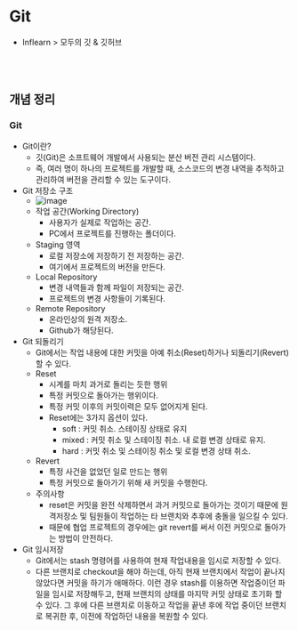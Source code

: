 # Git
- Inflearn > 모두의 깃 & 깃허브



<br><br>



## 개념 정리
### Git
- Git이란?
  - 깃(Git)은 소프트웨어 개발에서 사용되는 분산 버전 관리 시스템이다.
  - 즉, 여러 명이 하나의 프로젝트를 개발할 때, 소스코드의 변경 내역을 추적하고 관리하여 버전을 관리할 수 있는 도구이다.
- Git 저장소 구조
  - ![image](https://github.com/Young-Geun/Git/assets/27760576/69e54cd4-b495-4b69-b3c8-861fc0d5d9fa)
  - 작업 공간(Working Directory)
    - 사용자가 실제로 작업하는 공간.
    - PC에서 프로젝트를 진행하는 폴더이다.
  - Staging 영역
    - 로컬 저장소에 저장하기 전 저장하는 공간.
    - 여기에서 프로젝트의 버전을 만든다.
  - Local Repository
    - 변경 내역들과 함께 파일이 저장되는 공간.
    - 프로젝트의 변경 사항들이 기록된다.
  - Remote Repository
    - 온라인상의 원격 저장소.
    - Github가 해당된다.
- Git 되돌리기
  - Git에서는 작업 내용에 대한 커밋을 아예 취소(Reset)하거나 되돌리기(Revert) 할 수 있다.
  - Reset
    - 시계를 마치 과거로 돌리는 듯한 행위
    - 특정 커밋으로 돌아가는 행위이다.
    - 특정 커밋 이후의 커밋이력은 모두 없어지게 된다.
    - Reset에는 3가지 옵션이 있다.
      - soft : 커밋 취소. 스테이징 상태로 유지
      - mixed : 커밋 취소 및 스테이징 취소. 내 로컬 변경 상태로 유지.
      - hard : 커밋 취소 및 스테이징 취소 및 로컬 변경 상태 취소.
  - Revert
    - 특정 사건을 없었던 일로 만드는 행위
    - 특정 커밋으로 돌아가기 위해 새 커밋을 수행한다.
  - 주의사항
    - reset은 커밋을 완전 삭제하면서 과거 커밋으로 돌아가는 것이기 때문에 원격저장소 및 팀원들이 작업하는 타 브랜치와 추후에 충돌을 일으킬 수 있다.
    - 때문에 협업 프로젝트의 경우에는 git revert를 써서 이전 커밋으로 돌아가는 방법이 안전하다.
- Git 임시저장
  - Git에서는 stash 명령어를 사용하여 현재 작업내용을 임시로 저장할 수 있다.
  - 다른 브랜치로 checkout을 해야 하는데, 아직 현재 브랜치에서 작업이 끝나지 않았다면 커밋을 하기가 애매하다.
    이런 경우 stash를 이용하면 작업중이던 파일을 임시로 저장해두고, 현재 브랜치의 상태를 마지막 커밋 상태로 초기화 할 수 있다.
    그 후에 다른 브랜치로 이동하고 작업을 끝낸 후에 작업 중이던 브랜치로 복귀한 후, 이전에 작업하던 내용을 복원할 수 있다.

